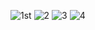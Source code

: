 ![1st](https://github.com/user-attachments/assets/84007eda-1f91-4b64-b09b-a1a907f0d0dd)
![2](https://github.com/user-attachments/assets/71e77a29-a25f-4c6d-b755-4d19e0b26ad5)
![3](https://github.com/user-attachments/assets/67cff739-e9c2-4151-8fe0-33c9a14eda69)
![4](https://github.com/user-attachments/assets/973691e1-c682-46ae-ac17-05a56ecf1289)

